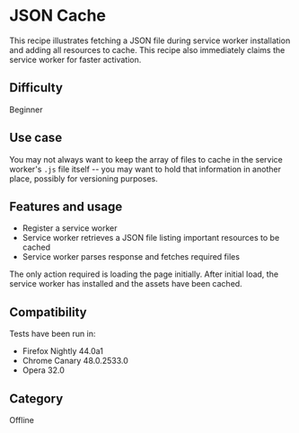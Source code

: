 # JSON Cache

This recipe illustrates fetching a JSON file during service worker installation and adding all resources to cache.  This recipe also immediately claims the service worker for faster activation.

## Difficulty
Beginner

## Use case
You may not always want to keep the array of files to cache in the service worker's `.js` file itself -- you may want to hold that information in another place, possibly for versioning purposes.

## Features and usage

- Register a service worker
- Service worker retrieves a JSON file listing important resources to be cached
- Service worker parses response and fetches required files

The only action required is loading the page initially.  After initial load, the service worker has installed and the assets have been cached.

## Compatibility

Tests have been run in:

- Firefox Nightly 44.0a1
- Chrome Canary 48.0.2533.0
- Opera 32.0

## Category
Offline
